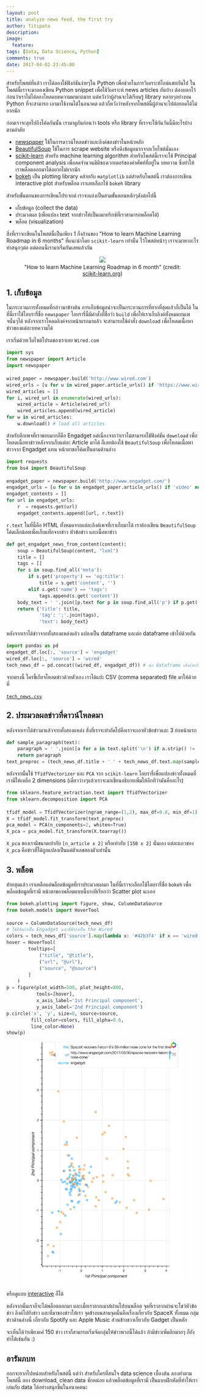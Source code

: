 ```yaml
---
layout: post
title: analyze news feed, the first try
author: Titipata
description:
image:
  feature:
tags: [Data, Data Science, Python]
comments: true
date: 2017-04-02 23:45:00
---
```


สำหรับโพสต์ที่แล้ว เราได้ลองใช้ฟังก์ชันง่ายๆใน Python เพื่อช่วยในการวิเคราะห์ไลน์แชทกันไป
ในโพสต์นี้เราจะมาลองเขียน Python snippet เพื่อใช้วิเคราะห์ news articles กันบ้าง
ต้องบอกไว้ก่อนว่าเราไม่ได้ลองโหลดบทความมามากมาย
แต่หวังว่าผู้อ่านจะได้เรียนรู้ library หลายๆอย่างบน Python ที่จะสามารถ
เอามาใช้งานได้ในอนาคต แล้วก็หวังว่าหลังจากโพสต์นี้ผู้อ่านจะไปต่อยอดได้ไม่ยากนัก

ก่อนเราจะลุยไปถึงโค้ดกันนั้น เรามาดูกันก่อนว่า tools หรือ library ที่เราจะใช้กันวันนี้มีอะไรบ้างตามลำดับ

- [newspaper](https://github.com/codelucas/newspaper) ใช้ในการดาวน์โหลดข่าวและลิงค์ของข่าวในหน้าหลัก
- [BeautifulSoup](https://www.crummy.com/software/BeautifulSoup/) ใช้ในการ scrape website
หรือดึงข้อมูลมากจากเว็บไซต์นั่นเอง
- [scikit-learn](http://scikit-learn.org/stable/) สำหรับ machine learning algorithm
สำหรับโพสต์นี้เราจะใช้ Principal component analysis เพื่อลดจำนวนมิติของเวกเตอร์ของคำศัพท์ที่อยู่ใน
บทความ ซึ่งทำให้เราพล็อตออกมาได้อยากไม่ยากนัก
- [bokeh](http://bokeh.pydata.org/en/latest/) เป็น plotting library คล้ายกับ `matplotlib`
แต่สำหรับโพสต์นี้ เราต้องการเขียน interactive plot สำหรับพล็อต เราเลยเลือกใช้ `bokeh` library

สำหรับขั้นตอนของการเขียนโปรเจกต์ เราจะแบ่งเป็นสามขั้นตอนหลักๆดังต่อไปนี้

- เก็บข้อมูล (collect the data)
- ประมวลผล (เพื่อแปลง text จากข่าวให้เป็นเมกทริกซ์ที่เราสามารถพล็อตได้)
- พล็อต (visualization)

สิ่งที่เราจะเขียนในโพสต์นี้เป็นเพียง 1 กิ่งก้านของ "How to learn Machine Learning Roadmap in 6 months"
ที่แนะนำโดย `scikit-learn` เท่านั้น ไว้โพสต์หน้าๆ เราจะมาหาอะไรทำสนุกๆต่อ แต่ตอนนี้เรามาเริ่มกันเลยแล้วกัน

<figure><center>
  <img width="auto" src="https://d2wzhk7xhrnk1x.cloudfront.net/TEPbDsibS0Gr9Re8ePG7_ml_map.png" data-action="zoom"/>
  <figcaption>
    <a title="#">
      "How to learn Machine Learning Roadmap in 6 month" (credit: <a href="http://scikit-learn.org/stable/tutorial/machine_learning_map/">scikit-learn.org</a>)
    </a>
  </figcaption>
</center></figure>


## 1. เก็บข้อมูล

ในกระบวนการทั้งหมดที่กล่าวมาข้างต้น การเก็บข้อมูลน่าจะเป็นกระบวนการที่ยากที่สุดแล้วก็เป็นได้
ในที่นี้เราใช้ไลบรารี่ชื่อ `newspaper` ไลบรารี่นี้มีคำสั่งที่ชื่อว่า `build` เพื่อให้เราเก็บลิงค์ทั้งหมดบนเพจนั้นๆได้
หลังจากเราโหลดลิงค์จากหน้าแรกมาแล้ว จะสามารถใช้คำสั่ง `download` เพื่อโหลดเนื้อหาข่าวของแต่ละบทความได้

เราเริ่มด้วยเว็บไซต์โปรดของเราเลย `Wired.com`

```py
import sys
from newspaper import Article
import newspaper

wired_paper = newspaper.build('http://www.wired.com')
wired_urls = [u for u in wired_paper.article_urls() if 'https://www.wired.com/' in u]
wired_articles = []
for i, wired_url in enumerate(wired_urls):
    wired_article = Article(wired_url)
    wired_articles.append(wired_article)
for w in wired_articles:
    w.download() # load all articles
```

สำหรับอีกเพจที่เราชอบมากก็คือ Engadget แต่เนื่องจากว่าเราไม่สามารถใช้ฟังค์ชัน `download`
เพื่อโหลดเนื้อหาข่าวหลังจากเก็บแต่ละ Article มาได้ ก็เลยต้องใช้ `BeautifulSoup` เพื่อโหลดเนื้อหาข่าวจาก
Engadget แทน หน้าตาขอโค้ดเป็นตามด้านล่าง

```py
import requests
from bs4 import BeautifulSoup

engadget_paper = newspaper.build('http://www.engadget.com/')
engadget_urls = [u for u in engadget_paper.article_urls() if 'video' not in u and 'tumblr' not in u]
engadget_contents = []
for url in engadget_urls:
    r  = requests.get(url)
    engadget_contents.append([url, r.text])
```

`r.text` ในที่นี้คือ HTML ทั้งหมดจากแต่ละลิงค์เพจที่เราเก็บมาได้ เราต้องเขียน `BeautifulSoup`
โค้ดเล็กน้อยเพื่อเก็บแท็กจากข่าว หัวข้อข่าว และเนื้อหาข่าว

```py
def get_engadget_news_from_content(content):
    soup = BeautifulSoup(content, "lxml")
    title = []
    tags = []
    for s in soup.find_all('meta'):
        if s.get('property') == 'og:title':
            title = s.get('content', '')
        elif s.get('name') == 'tags':
            tags.append(s.get('content'))
    body_text = ' '.join([p.text for p in soup.find_all('p') if p.get('class') is None])
    return {'title': title,
            'tag': ';'.join(tags),
            'text': body_text}
```

หลังจากเราได้ข่าวจากทั้งสองแหล่งแล้ว แปลงเป็น dataframe และต่อ dataframe เข้าไปด้วยกัน

```py
import pandas as pd
engadget_df.loc[:, 'source'] = 'engadget'
wired_df.loc[:, 'source'] = 'wired'
tech_news_df = pd.concat((wired_df, engadget_df)) # ต่อ dataframe เข้าด้วยกัน
```

จากตรงนี้ ใครขี้เกียจโหลดข่าวด้วยตัวเอง เราได้แปะ CSV (comma separated) file มาให้ด้วยที่

<a href="/images/post/newsfeed/tech_news.csv"><code>tech_news.csv</code></a>

## 2. ประมวลผลข่าวที่ดาวน์โหลดมา

หลังจากเราได้ข่าวมาแล้วจากทั้งสองแหล่ง สิ่งที่เราจะทำถัดไปคือเราจะเอาหัวข้อข่าวและ 3 ย่อหน้าแรก

```py
def sample_paragraph(text):
    paragraph = ' '.join([a for a in text.split('\n') if a.strip() != ''][0:4])
    return paragraph
text_preproc = (tech_news_df.title + ' ' + tech_news_df.text.map(sample_paragraph)).map(lambda x: x.lower())
```

หลังจากนั้นใช้ `TfidfVectorizer` และ `PCA` จาก `scikit-learn` ไลบรารี่เพื่อแปลงข่าวทั้งหมดที่เรามีให้เหลือ
2 dimensions (เดี๋ยวว่างๆแล้วเราจะมาเขียนอธิบายเพิ่มให้อีกทีว่ามันคืออะไร)

```py
from sklearn.feature_extraction.text import TfidfVectorizer
from sklearn.decomposition import PCA

tfidf_model = TfidfVectorizer(ngram_range=(1,2), max_df=0.8, min_df=1)
X = tfidf_model.fit_transform(text_preproc)
pca_model = PCA(n_components=2, whiten=True)
X_pca = pca_model.fit_transform(X.toarray())
```

`X_pca` ของเรามีขนาดเท่ากับ `[n_article x 2]` หรือเท่ากับ `[150 x 2]` นั่นเอง
แต่ละแถวของ `X_pca` คือข่าวที่ได้ถูกแปลงเป็นแค่ตัวเลขสองตัวเท่านั้น


## 3. พล็อต

ท้ายสุดแล้ว เราเหลือแค่พล็อตข้อมูลที่เราประมวลผลมา ในที่นี้เราจะเลือกใช้ไลบรารี่ชื่อ `bokeh` เพื่อพล็อตข้อมูลที่เรามี
หน้าตาของพล็อตแบบนี้บางทีเรียกว่า Scatter plot นะเออ

```py
from bokeh.plotting import figure, show, ColumnDataSource
from bokeh.models import HoverTool

source = ColumnDataSource(tech_news_df)
# ใช้สีส้มถ้าเป็น Engadget และสีฟ้าถ้าเป็น the Wired
colors = tech_news_df['source'].map(lambda x: '#42b3f4' if x == 'wired' else '#f4a041')
hover = HoverTool(
        tooltips=[
            ("title", "@title"),
            ("url", "@url"),
            ("source", "@source")
        ]
    )
p = figure(plot_width=500, plot_height=800,
           tools=[hover],
           x_axis_label='1st Principal component',
           y_axis_label='2nd Principal component')
p.circle('x', 'y', size=8, source=source,
         fill_color=colors, fill_alpha=0.6,
         line_color=None)
show(p)
```


<figure><center>
  <img width="auto" src="/images/post/newsfeed/scatter_news.png" data-action="zoom"/>
</center></figure>

หรือดูแบบ [interactive](http://htmlpreview.github.io/?https://github.com/tupleblog/tuple_code/blob/master/newsfeed/scatter_news.html) ก็ได้

หลังจากนั้นเราก็จะได้พล็อตออกมา และเมื่อเราลากเมาส์ผ่านไปบนพล็อต จุดที่เราลากผ่านจะโชว์หัวข้อข่าว
ลิงค์ไปยังข่าว และที่มาของข่าวให้เรา จุดข้างบนสามจุดนั้นคือเรื่องเกี่ยวกับ SpaceX ทั้งหมด กลุ่มข่าวด้านล่างนี่
เกี่ยวกับ Spotify และ Apple Music ส่วนข้างขวาเกี่ยวกับ Gadget เป็นหลัก

จะเห็นได้ว่าเพียงแค่ 150 ข่าว เราก็สามารถเริ่มจัดกลุ่มให้ข่าวพวกนี้ได้แล้ว ถ้ามีข่าวเพิ่มอีกมากๆ ก็ยังทำได้เช่นกัน :)


## อารัมภบท

ออกจะยากไปหน่อยสำหรับโพสต์นี้ แต่ว่า สำหรับใครที่สนใจ data science เบื้องต้น ลองทำตามโพสต์นี้
ลอง download, clean data ซักหน่อย แล้วพล็อตข้อมูลที่เรามี เป็นแบบฝึกหัดที่ทำให้เราเล่นกับ data
ได้อย่างสนุกขึ้นในอนาคตนะ

